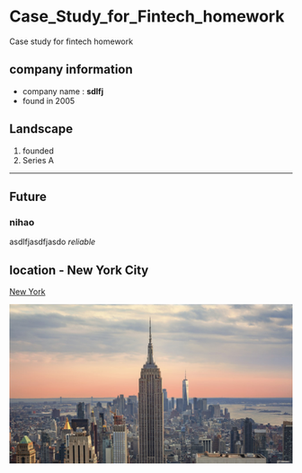 # Case_Study_for_Fintech_homework
Case study for fintech homework

## company information
* company name : **sdlfj**
* found in 2005

## Landscape
1. founded
2. Series A

------

## Future

### nihao
asdlfjasdfjasdo *reliable*

## location - New York City

[New York](https://en.wikipedia.org/wiki/Main_Page)

![New York image](images/GettyImages-960609922.jpg)

